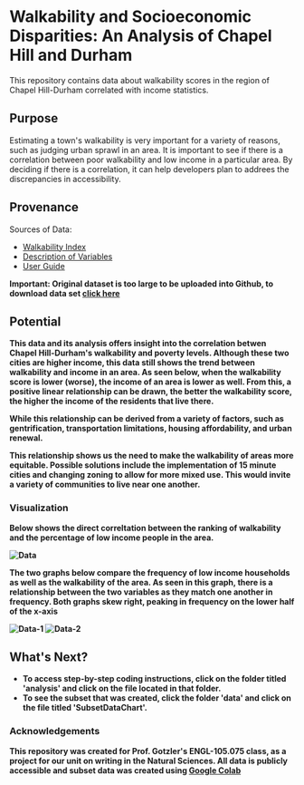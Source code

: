 # Walkability and Socioeconomic Disparities: An Analysis of Chapel Hill and Durham

This repository contains data about walkability scores in the region of Chapel Hill-Durham correlated with income statistics. 

## Purpose
Estimating a town's walkability is very important for a variety of reasons, such as judging urban sprawl in an area. It is important to see if there is a correlation between poor walkability and low income in a particular area. By deciding if there is a correlation, it can help developers plan to addrees the discrepancies in accessibility.

## Provenance
Sources of Data:

- [Walkability Index](https://catalog.data.gov/dataset/walkability-index7)
- [Description of Variables](https://www.epa.gov/smartgrowth/smart-location-mapping)
- [User Guide](https://www.epa.gov/sites/default/files/2021-06/documents/national_walkability_index_methodology_and_user_guide_june2021.pdf)

<b>Important: Original dataset is too large to be uploaded into Github, to download data set [click here](https://edg.epa.gov/EPADataCommons/public/OA/WalkabilityIndex.zip)

## Potential
This data and its analysis offers insight into the correlation betwen Chapel Hill-Durham's walkability and poverty levels. Although these two cities are higher income, this data still shows the trend between walkability and income in an area. As seen below, when the walkability score is lower (worse), the income of an area is lower as well. From this, a positive linear relationship can be drawn, the better the walkability score, the higher the income of the residents that live there. 

While this relationship can be derived from a variety of factors, such as gentrification, transportation limitations, housing affordability, and urban renewal.

This relationship shows us the need to make the walkability of areas more equitable. Possible solutions include the implementation of 15 minute cities and changing zoning to allow for more mixed use. This would invite a variety of communities to live near one another.

### Visualization
Below shows the direct correltation between the ranking of walkability and the percentage of low income people in the area. 

![Data](https://github.com/user-attachments/assets/c1291508-5e68-4344-874a-41576a051096)

The two graphs below compare the frequency of low income households as well as the walkability of the area. As seen in this graph, there is a relationship between the two variables as they match one another in frequency. Both graphs skew right, peaking in frequency on the lower half of the x-axis

![Data-1](https://github.com/user-attachments/assets/d969750b-693d-4580-a558-34b901167716)
![Data-2](https://github.com/user-attachments/assets/036139bd-2759-4dd1-a4b8-d9d91de3f31c)

## What's Next?
* To access step-by-step coding instructions, click on the folder titled 'analysis' and click on the file located in that folder.
* To see the subset that was created, click the folder 'data' and click on the file titled 'SubsetDataChart'.

### Acknowledgements
This repository was created for Prof. Gotzler's ENGL-105.075 class, as a project for our unit on writing in the Natural Sciences. All data is publicly accessible and subset data was created using [Google Colab](https://colab.research.google.com)

